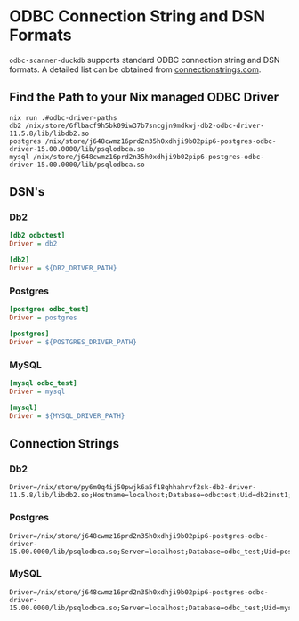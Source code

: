 # ODBC Connection String and DSN Formats

`odbc-scanner-duckdb` supports standard ODBC connection string and DSN formats. A detailed list can be obtained
from [connectionstrings.com](https://www.connectionstrings.com).

## Find the Path to your Nix managed ODBC Driver

```shell
nix run .#odbc-driver-paths
db2 /nix/store/6flbacf9h5bk09iw37b7sncgjn9mdkwj-db2-odbc-driver-11.5.8/lib/libdb2.so
postgres /nix/store/j648cwmz16prd2n35h0xdhji9b02pip6-postgres-odbc-driver-15.00.0000/lib/psqlodbca.so
mysql /nix/store/j648cwmz16prd2n35h0xdhji9b02pip6-postgres-odbc-driver-15.00.0000/lib/psqlodbca.so
```

## DSN's

### Db2

```odbc.ini
[db2 odbctest]
Driver = db2
```

```odbcinst.ini
[db2]
Driver = ${DB2_DRIVER_PATH}
```

### Postgres

```odbc.ini
[postgres odbc_test]
Driver = postgres
```

```odbcinst.ini
[postgres]
Driver = ${POSTGRES_DRIVER_PATH}
```

### MySQL

```odbc.ini
[mysql odbc_test]
Driver = mysql
```

```odbcinst.ini
[mysql]
Driver = ${MYSQL_DRIVER_PATH}
```

## Connection Strings

### Db2

```
Driver=/nix/store/py6m0q4ij50pwjk6a5f18qhhahrvf2sk-db2-driver-11.5.8/lib/libdb2.so;Hostname=localhost;Database=odbctest;Uid=db2inst1;Pwd=password;Port=50000
```

### Postgres

```
Driver=/nix/store/j648cwmz16prd2n35h0xdhji9b02pip6-postgres-odbc-driver-15.00.0000/lib/psqlodbca.so;Server=localhost;Database=odbc_test;Uid=postgres;Pwd=password;Port=5432
```

### MySQL

```
Driver=/nix/store/j648cwmz16prd2n35h0xdhji9b02pip6-postgres-odbc-driver-15.00.0000/lib/psqlodbca.so;Server=localhost;Database=odbc_test;Uid=mysql;Pwd=password;Port=3306
```
